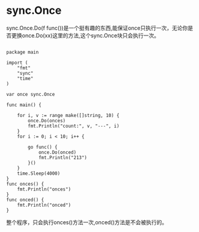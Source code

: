 # sync.Once

sync.Once.Do(f func())是一个挺有趣的东西,能保证once只执行一次，无论你是否更换once.Do(xx)这里的方法,这个sync.Once块只会执行一次。

```

package main

import (
    "fmt"
    "sync"
    "time"
)

var once sync.Once

func main() {

    for i, v := range make([]string, 10) {
        once.Do(onces)
        fmt.Println("count:", v, "---", i)
    }
    for i := 0; i < 10; i++ {

        go func() {
            once.Do(onced)
            fmt.Println("213")
        }()
    }
    time.Sleep(4000)
}
func onces() {
    fmt.Println("onces")
}
func onced() {
    fmt.Println("onced")
}

```
整个程序，只会执行onces()方法一次,onced()方法是不会被执行的。